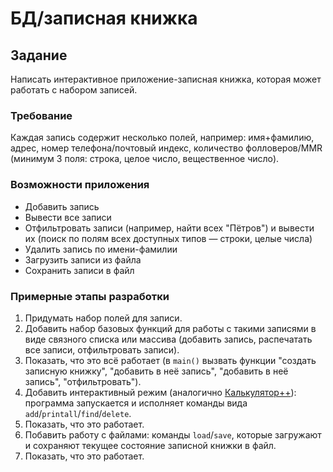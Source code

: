 # БД/записная книжка

## Задание

Написать интерактивное приложение-записная книжка, которая может работать с набором записей.

### Требование

Каждая запись содержит несколько полей, например: имя+фамилию, адрес, номер телефона/почтовый индекс, количество фолловеров/MMR (минимум 3 поля: строка, целое число, вещественное число).

### Возможности приложения

* Добавить запись
* Вывести все записи
* Отфильтровать записи (например, найти всех "Пётров") и вывести их (поиск по полям всех доступных типов — строки, целые числа)
* Удалить запись по имени-фамилии
* Загрузить записи из файла
* Сохранить записи в файл

### Примерные этапы разработки

1. Придумать набор полей для записи.
2. Добавить набор базовых функций для работы с такими записями в виде связного списка или массива (добавить запись, распечатать все записи, отфильтровать записи).
3. Показать, что это всё работает (в `main()` вызвать функции "создать записную книжку", "добавить в неё запись", "добавить в неё запись", "отфильтровать").
4. Добавить интерактивный режим (аналогично [Калькулятор++](../Reverse-Polish-Notation-Calculator++)): программа запускается и исполняет команды вида `add`/`printall`/`find`/`delete`.
5. Показать, что это работает.
6. Побавить работу с файлами: команды `load`/`save`, которые загружают и сохраняют текущее состояние записной книжки в файл.
7. Показать, что это работает.
